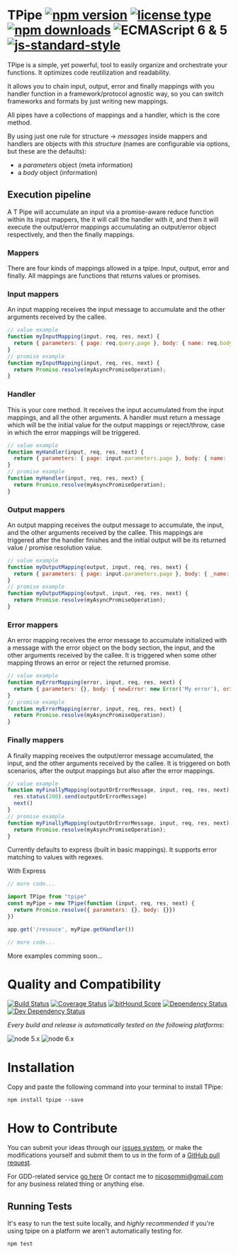 <!-- ph replacements -->
<!-- name, /tpipe/g, tpipe -->
<!-- namePascal, /TPipe/g, TPipe -->
<!-- endph -->
<!-- ph ignoringStamps -->
<!-- endph -->
<!-- ph title -->
# TPipe [![npm version](https://img.shields.io/npm/v/tpipe.svg)](https://www.npmjs.com/package/tpipe) [![license type](https://img.shields.io/npm/l/tpipe.svg)](https://github.com/nicosommi/tpipe.git/blob/master/LICENSE) [![npm downloads](https://img.shields.io/npm/dm/tpipe.svg)](https://www.npmjs.com/package/tpipe) ![ECMAScript 6 & 5](https://img.shields.io/badge/ECMAScript-6%20/%205-red.svg) [![js-standard-style](https://img.shields.io/badge/code%20style-standard-brightgreen.svg)](http://standardjs.com/)
<!-- endph -->

<!-- ph description -->
TPipe is a simple, yet powerful, tool to easily organize and orchestrate your functions.
It optimizes code reutilization and readability.

It allows you to chain input, output, error and finally mappings with you handler function in a framework/protocol agnostic way, so you can switch frameworks and formats by just writing new mappings.

All pipes have a collections of mappings and a handler, which is the core method.

By using just one rule for structure -> *messages* inside mappers and handlers are objects with *this structure* (names are configurable via options, but these are the defaults):  
* a *parameters* object (meta information)
* a *body* object (information)

## Execution pipeline
A T Pipe will accumulate an input via a promise-aware reduce function within its input mappers, the it will call the handler with it, and then it will execute the output/error mappings accumulating an output/error object respectively, and then the finally mappings.

### Mappers
There are four kinds of mappings allowed in a tpipe. Input, output, error and finally.
All mappings are functions that returns values or promises.

### Input mappers
An input mapping receives the input message to accumulate and the other arguments received by the callee.

```javascript
// value example
function myInputMapping(input, req, res, next) {
  return { parameters: { page: req.query.page }, body: { name: req.body.name } };
}
// promise example
function myInputMapping(input, req, res, next) {
  return Promise.resolve(myAsyncPromiseOperation);
}
```

### Handler
This is your core method. It receives the input accumulated from the input mappings, and all the other arguments. A handler must return a message which will be the initial value for the output mappings or reject/throw, case in which the error mappings will be triggered.

```javascript
// value example
function myHandler(input, req, res, next) {
  return { parameters: { page: input.parameters.page }, body: { name: 'NewName', oldName: input.body.name } };
}
// promise example
function myHandler(input, req, res, next) {
  return Promise.resolve(myAsyncPromiseOperation);
}
```

### Output mappers
An output mapping receives the output message to accumulate, the input, and the other arguments received by the callee. This mappings are triggered after the handler finishes and the initial output will be its returned value / promise resolution value.

```javascript
// value example
function myOutputMapping(output, input, req, res, next) {
  return { parameters: { page: input.parameters.page }, body: { _name: output.body.name } };
}
// promise example
function myOutputMapping(output, input, req, res, next) {
  return Promise.resolve(myAsyncPromiseOperation);
}
```

### Error mappers
An error mapping receives the error message to accumulate initialized with a message with the error object on the body section, the input, and the other arguments received by the callee. It is triggered when some other mapping throws an error or reject the returned promise.

```javascript
// value example
function myErrorMapping(error, input, req, res, next) {
  return { parameters: {}, body: { newError: new Error('My error'), originalError: error.body } };
}
// promise example
function myErrorMapping(error, input, req, res, next) {
  return Promise.resolve(myAsyncPromiseOperation);
}
```

### Finally mappers
A finally mapping receives the output/error message accumulated, the input, and the other arguments received by the callee. It is triggered on both scenarios, after the output mappings but also after the error mappings.

```javascript
// value example
function myFinallyMapping(outputOrErrorMessage, input, req, res, next) {
  res.status(200).send(outputOrErrorMessage)
  next()
}
// promise example
function myFinallyMapping(outputOrErrorMessage, input, req, res, next) {
  return Promise.resolve(myAsyncPromiseOperation);
}
```

Currently defaults to express (built in basic mappings).
It supports error matching to values with regexes.

<!-- endph -->

<!-- ph usagesAndExamples -->
With Express
```javascript
// more code...

import TPipe from "tpipe"
const myPipe = new TPipe(function (input, req, res, next) {
  return Promise.resolve({ parameters: {}, body: {}})
})

app.get('/resouce', myPipe.getHandler())

// more code...
```
More examples comming soon...

<!-- endph -->
<!-- ph howItWorks -->
<!-- endph -->
<!-- ph qualityAndCompatibility -->
# Quality and Compatibility

[![Build Status](https://travis-ci.org/nicosommi/tpipe.png?branch=master)](https://travis-ci.org/nicosommi/tpipe) [![Coverage Status](https://coveralls.io/repos/nicosommi/tpipe/badge.svg)](https://coveralls.io/r/nicosommi/tpipe)  [![bitHound Score](https://www.bithound.io/github/nicosommi/tpipe/badges/score.svg)](https://www.bithound.io/github/nicosommi/tpipe)  [![Dependency Status](https://david-dm.org/nicosommi/tpipe.png?theme=shields.io)](https://david-dm.org/nicosommi/tpipe?theme=shields.io) [![Dev Dependency Status](https://david-dm.org/nicosommi/tpipe/dev-status.svg)](https://david-dm.org/nicosommi/tpipe?theme=shields.io#info=devDependencies)

*Every build and release is automatically tested on the following platforms:*

![node 5.x](https://img.shields.io/badge/node-5.x-brightgreen.svg)
![node 6.x](https://img.shields.io/badge/node-6.x-brightgreen.svg)
<!-- endph -->
<!-- ph installation -->
# Installation

Copy and paste the following command into your terminal to install TPipe:

```
npm install tpipe --save
```

<!-- endph -->
<!-- stamp contribute -->
# How to Contribute

You can submit your ideas through our [issues system](https://github.com/nicosommi/tpipe/issues), or make the modifications yourself and submit them to us in the form of a [GitHub pull request](https://help.github.com/articles/using-pull-requests/).

For GDD-related service [go here](http://integracionesagiles.com)
Or contact me to nicosommi@gmail.com for any business related thing or anything else.
<!-- endstamp -->
<!-- stamp runningtests -->
## Running Tests

It's easy to run the test suite locally, and *highly recommended* if you're using tpipe on a platform we aren't automatically testing for.

```
npm test
```
<!-- endstamp -->
